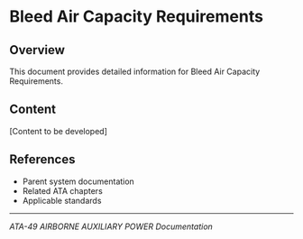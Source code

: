 # Bleed Air Capacity Requirements

## Overview

This document provides detailed information for Bleed Air Capacity Requirements.

## Content

[Content to be developed]

## References

- Parent system documentation
- Related ATA chapters
- Applicable standards

---

*ATA-49 AIRBORNE AUXILIARY POWER Documentation*
